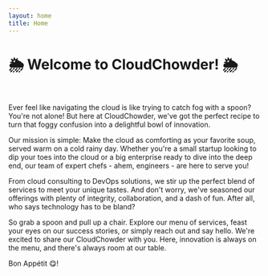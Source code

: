 ```yaml
---
layout: home
title: Home
---
```


# 🌦️ Welcome to CloudChowder! 🌦️
<br />

Ever feel like navigating the cloud is like trying to catch fog with a spoon? You're not alone! But here at CloudChowder, we've got the perfect recipe to turn that foggy confusion into a delightful bowl of innovation.

Our mission is simple: Make the cloud as comforting as your favorite soup, served warm on a cold rainy day. Whether you're a small startup looking to dip your toes into the cloud or a big enterprise ready to dive into the deep end, our team of expert chefs - ahem, engineers - are here to serve you!

From cloud consulting to DevOps solutions, we stir up the perfect blend of services to meet your unique tastes. And don't worry, we've seasoned our offerings with plenty of integrity, collaboration, and a dash of fun. After all, who says technology has to be bland?

So grab a spoon and pull up a chair. Explore our menu of services, feast your eyes on our success stories, or simply reach out and say hello. We're excited to share our CloudChowder with you. Here, innovation is always on the menu, and there's always room at our table.

Bon Appétit 😋!

